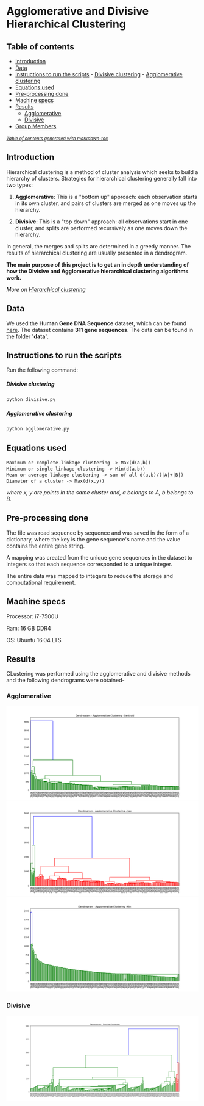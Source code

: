 # Agglomerative and Divisive Hierarchical Clustering


## Table of contents
- [Introduction](#introduction)
- [Data](#data)
- [Instructions to run the scripts](#instructions-to-run-the-scripts)
      - [Divisive clustering](#divisive-clustering)
      - [Agglomerative clustering](#agglomerative-clustering)
- [Equations used](#equations-used)
- [Pre-processing done](#pre-processing-done)
- [Machine specs](#machine-specs)
- [Results](#results)
  * [Agglomerative](#agglomerative)
  * [Divisive](#divisive)
- [Group Members](#group-members)

<small><i><a href='http://ecotrust-canada.github.io/markdown-toc/'>Table of contents generated with markdown-toc</a></i></small>


## Introduction
Hierarchical clustering is a method of cluster analysis which seeks to build a hierarchy of clusters. Strategies for hierarchical clustering generally fall into two types:

1. **Agglomerative**: This is a "bottom up" approach: each observation starts in its own cluster, and pairs of clusters are merged as one moves up the hierarchy.

2. **Divisive**: This is a "top down" approach: all observations start in one cluster, and splits are performed recursively as one moves down the hierarchy.

In general, the merges and splits are determined in a greedy manner. The results of hierarchical clustering are usually presented in a dendrogram.


**The main purpose of this project is to get an in depth understanding of how the Divisive and Agglomerative hierarchical clustering algorithms work.**

*More on [Hierarchical clustering](https://en.wikipedia.org/wiki/Hierarchical_clustering)*

## Data
We used the **Human Gene DNA Sequence** dataset, which can be found [here](http://genome.crg.es/datasets/ggalhsapgenes2005/hg16.311.putative.cds.fa). The dataset contains **311 gene sequences**. The data can be found in the folder **'data'**.

## Instructions to run the scripts
Run the following command:

##### Divisive clustering
```python
python divisive.py
```

##### Agglomerative clustering
```python
python agglomerative.py
```


## Equations used
```
Maximum or complete-linkage clustering -> Max(d(a,b))
Minimum or single-linkage clustering -> Min(d(a,b))
Mean or average linkage clustering -> sum of all d(a,b)/(|A|+|B|)
Diameter of a cluster -> Max(d(x,y))
```
*where x, y are points in the same cluster and, a belongs to A, b belongs to B.*

## Pre-processing done
The file was read sequence by sequence and was saved in the form of a dictionary, where the key is the gene sequence's name and the value contains the entire gene string.

A mapping was created from the unique gene sequences in the dataset to integers so that each sequence corresponded to a unique integer.

The entire data was mapped to integers to reduce the storage and computational requirement.

## Machine specs
Processor: i7-7500U

Ram: 16 GB DDR4

OS: Ubuntu 16.04 LTS

## Results

CLustering was performed using the agglomerative and divisive methods and the following dendrograms were obtained-

### Agglomerative
![Agglomerative-Centroid](Results/Centroid.png "Centroid")
![Agglomerative-Max](Results/Max.png "Max")
![Agglomerative-Min](Results/Min.png "Min")


### Divisive
![Divisive](Results/dendrogram_divisive.png "Divisive")


